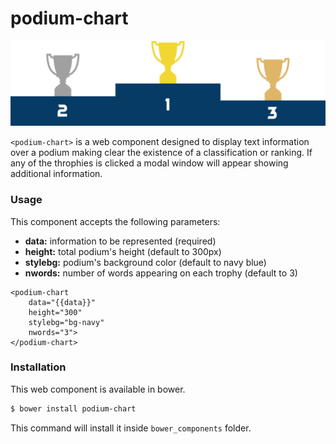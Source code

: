 # podium-chart

<div style="text-align:center"><img src="./img/podium-preview.png" alt="Podium preview"/></div>

`<podium-chart>` is a web component designed to display text information over a podium making clear the existence of a classification or ranking. If any of the throphies is clicked a modal window will appear showing additional information.

### Usage

This component accepts the following parameters:
- **data:** information to be represented (required)
- **height:** total podium's height (default to 300px)
- **stylebg:** podium's background color (default to navy blue)
- **nwords:** number of words appearing on each trophy (default to 3)

```
<podium-chart
    data="{{data}}"
    height="300"
    stylebg="bg-navy"
    nwords="3">
</podium-chart>
```

### Installation

This web component is available in bower. 

```bash
$ bower install podium-chart
```

This command will install it inside `bower_components` folder.
